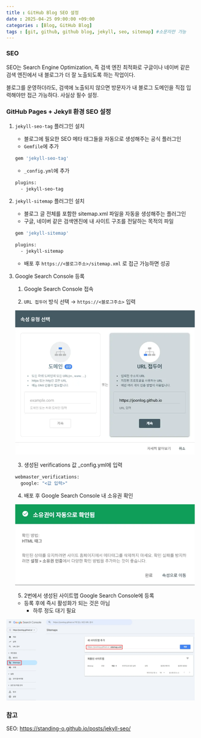 ```yaml
---
title : GitHub Blog SEO 설정
date : 2025-04-25 09:00:00 +09:00
categories : [Blog, GitHub Blog]
tags : [git, github, github blog, jekyll, seo, sitemap] #소문자만 가능
---
```


### SEO

SEO는 Search Engine Optimization, 즉 검색 엔진 최적화로 구글이나 네이버 같은 검색 엔진에서 내 블로그가 더 잘 노출되도록 하는 작업이다.

블로그를 운영하더라도, 검색에 노출되지 않으면 방문자가 내 블로그 도메인을 직접 입력해야만 접근 가능하다. 사실상 필수 설정.

### GitHub Pages + Jekyll 환경 SEO 설정

1. `jekyll-seo-tag` 플러그인 설치
    - 블로그에 필요한 SEO 메타 태그들을 자동으로 생성해주는 공식 플러그인
    - `Gemfile`에 추가
    
    ```bash
    gem 'jekyll-seo-tag'
    ```
    
    - `_config.yml`에 추가
    
    ```bash
    plugins:
      - jekyll-seo-tag
    ```
    
2. `jekyll-sitemap` 플러그인 설치
    - 블로그 글 전체를 포함한 sitemap.xml 파일을 자동을 생성해주는 플러그인
    - 구글, 네이버 같은 검색엔진에 내 사이트 구조를 전달하는 목적의 파일
    
    ```bash
    gem 'jekyll-sitemap'
    ```
    
    ```bash
    plugins:
      - jekyll-sitemap
    ```
    
    - 배포 후 `https://<블로그주소>/sitemap.xml` 로 접근 가능하면 성공
3. Google Search Console 등록
    
    1) Google Search Console 접속
    
    2) `URL 접두어` 방식 선택 → `https://<블로그주소>` 입력
    
    ![GitHubBlogSEO1.png](/assets/img/git/githubblog/GitHubBlogSEO1.png)

    3) 생성된 verifications 값 _config.yml에 입력
    
    ```bash
    webmaster_verifications:
      google: "<값 입력>"
    ```
    
    4) 배포 후 Google Search Console 내 소유권 확인
    
    ![GitHubBlogSEO2.png](/assets/img/git/githubblog/GitHubBlogSEO2.png)
    
    5) 2번에서 생성된 사이트맵 Google Search Console에 등록
    
    - 등록 후에 즉시 활성화가 되는 것은 아님
        - 하루 정도 대기 필요

![GitHubBlogSEO3.png](/assets/img/git/githubblog/GitHubBlogSEO3.png)

### 참고

SEO: https://standing-o.github.io/posts/jekyll-seo/